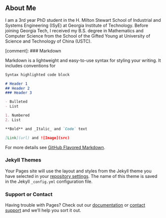 ## About Me

I am a 3rd year PhD student in the H. Milton Stewart School of Industrial and Systems Engineering (ISyE) at Georgia Institute of Technology. Before joining Georgia Tech, I received my B.S. degree in Mathematics and Computer Science from the School of the Gifted Young at University of Science and Technology of China (USTC).

[comment]: ### Markdown

  Markdown is a lightweight and easy-to-use syntax for styling your writing. It includes conventions for

  ```markdown
  Syntax highlighted code block

  # Header 1
  ## Header 2
  ### Header 3

  - Bulleted
  - List

  1. Numbered
  2. List

  **Bold** and _Italic_ and `Code` text

  [Link](url) and ![Image](src)
  ```

  For more details see [GitHub Flavored Markdown](https://guides.github.com/features/mastering-markdown/).

  ### Jekyll Themes

  Your Pages site will use the layout and styles from the Jekyll theme you have selected in your [repository settings](https://github.com/YuyangShi/yuyangshi.github.io/settings). The name of this theme is saved in the Jekyll `_config.yml` configuration file.

  ### Support or Contact

  Having trouble with Pages? Check out our [documentation](https://docs.github.com/categories/github-pages-basics/) or [contact support](https://github.com/contact) and we’ll help you sort it out.
